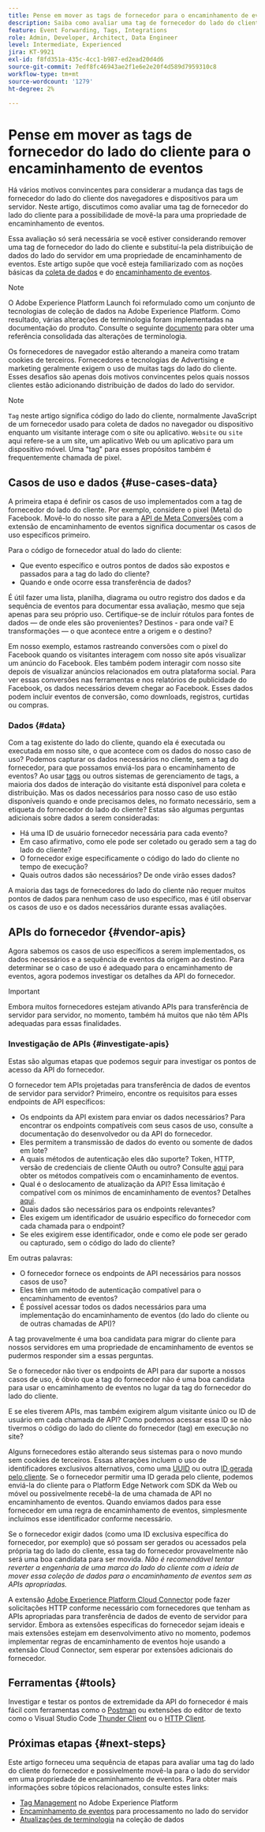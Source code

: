 ```yaml
---
title: Pense em mover as tags de fornecedor para o encaminhamento de eventos
description: Saiba como avaliar uma tag de fornecedor do lado do cliente para distribuição de dados do lado do servidor.
feature: Event Forwarding, Tags, Integrations
role: Admin, Developer, Architect, Data Engineer
level: Intermediate, Experienced
jira: KT-9921
exl-id: f8fd351a-435c-4cc1-b987-ed2ead20d4d6
source-git-commit: 7edf8fc46943ae2f1e6e2e20f4d589d7959310c8
workflow-type: tm+mt
source-wordcount: '1279'
ht-degree: 2%

---
```


# Pense em mover as tags de fornecedor do lado do cliente para o encaminhamento de eventos

Há vários motivos convincentes para considerar a mudança das tags de fornecedor do lado do cliente dos navegadores e dispositivos para um servidor. Neste artigo, discutimos como avaliar uma tag de fornecedor do lado do cliente para a possibilidade de movê-la para uma propriedade de encaminhamento de eventos.

Essa avaliação só será necessária se você estiver considerando remover uma tag de fornecedor do lado do cliente e substituí-la pela distribuição de dados do lado do servidor em uma propriedade de encaminhamento de eventos. Este artigo supõe que você esteja familiarizado com as noções básicas da [coleta de dados](https://experienceleague.adobe.com/docs/data-collection.html) e do [encaminhamento de eventos](https://experienceleague.adobe.com/docs/experience-platform/tags/event-forwarding/overview.html).

>[!NOTE]
>
>O Adobe Experience Platform Launch foi reformulado como um conjunto de tecnologias de coleção de dados na Adobe Experience Platform. Como resultado, várias alterações de terminologia foram implementadas na documentação do produto. Consulte o seguinte [documento](https://experienceleague.adobe.com/docs/experience-platform/tags/term-updates.html) para obter uma referência consolidada das alterações de terminologia.

Os fornecedores de navegador estão alterando a maneira como tratam cookies de terceiros. Fornecedores e tecnologias de Advertising e marketing geralmente exigem o uso de muitas tags do lado do cliente. Esses desafios são apenas dois motivos convincentes pelos quais nossos clientes estão adicionando distribuição de dados do lado do servidor.

>[!NOTE]
>
>`Tag` neste artigo significa código do lado do cliente, normalmente JavaScript de um fornecedor usado para coleta de dados no navegador ou dispositivo enquanto um visitante interage com o site ou aplicativo. `Website` ou `site` aqui refere-se a um site, um aplicativo Web ou um aplicativo para um dispositivo móvel. Uma &quot;tag&quot; para esses propósitos também é frequentemente chamada de pixel.

## Casos de uso e dados {#use-cases-data}

A primeira etapa é definir os casos de uso implementados com a tag de fornecedor do lado do cliente. Por exemplo, considere o pixel (Meta) do Facebook. Movê-lo do nosso site para a [API de Meta Conversões](https://exchange.adobe.com/apps/ec/109168/meta-conversions-api) com a extensão de encaminhamento de eventos significa documentar os casos de uso específicos primeiro.

Para o código de fornecedor atual do lado do cliente:

- Que evento específico e outros pontos de dados são expostos e passados para a tag do lado do cliente?
- Quando e onde ocorre essa transferência de dados?

É útil fazer uma lista, planilha, diagrama ou outro registro dos dados e da sequência de eventos para documentar essa avaliação, mesmo que seja apenas para seu próprio uso. Certifique-se de incluir rótulos para fontes de dados — de onde eles são provenientes? Destinos - para onde vai? E transformações — o que acontece entre a origem e o destino?

Em nosso exemplo, estamos rastreando conversões com o pixel do Facebook quando os visitantes interagem com nosso site após visualizar um anúncio do Facebook. Eles também podem interagir com nosso site depois de visualizar anúncios relacionados em outra plataforma social. Para ver essas conversões nas ferramentas e nos relatórios de publicidade do Facebook, os dados necessários devem chegar ao Facebook. Esses dados podem incluir eventos de conversão, como downloads, registros, curtidas ou compras.

### Dados {#data}

Com a tag existente do lado do cliente, quando ela é executada ou executada em nosso site, o que acontece com os dados do nosso caso de uso? Podemos capturar os dados necessários no cliente, sem a tag do fornecedor, para que possamos enviá-los para o encaminhamento de eventos? Ao usar [tags](https://experienceleague.adobe.com/docs/experience-platform/tags/home.html?lang=pt-BR) ou outros sistemas de gerenciamento de tags, a maioria dos dados de interação do visitante está disponível para coleta e distribuição. Mas os dados necessários para nosso caso de uso estão disponíveis quando e onde precisamos deles, no formato necessário, sem a etiqueta do fornecedor do lado do cliente? Estas são algumas perguntas adicionais sobre dados a serem consideradas:

- Há uma ID de usuário fornecedor necessária para cada evento?
- Em caso afirmativo, como ele pode ser coletado ou gerado sem a tag do lado do cliente?
- O fornecedor exige especificamente o código do lado do cliente no tempo de execução?
- Quais outros dados são necessários? De onde virão esses dados?

A maioria das tags de fornecedores do lado do cliente não requer muitos pontos de dados para nenhum caso de uso específico, mas é útil observar os casos de uso e os dados necessários durante essas avaliações.

## APIs do fornecedor {#vendor-apis}

Agora sabemos os casos de uso específicos a serem implementados, os dados necessários e a sequência de eventos da origem ao destino. Para determinar se o caso de uso é adequado para o encaminhamento de eventos, agora podemos investigar os detalhes da API do fornecedor.

>[!IMPORTANT]
>
>Embora muitos fornecedores estejam ativando APIs para transferência de servidor para servidor, no momento, também há muitos que não têm APIs adequadas para essas finalidades.

### Investigação de APIs {#investigate-apis}

Estas são algumas etapas que podemos seguir para investigar os pontos de acesso da API do fornecedor.

O fornecedor tem APIs projetadas para transferência de dados de eventos de servidor para servidor? Primeiro, encontre os requisitos para esses endpoints de API específicos:

- Os endpoints da API existem para enviar os dados necessários? Para encontrar os endpoints compatíveis com seus casos de uso, consulte a documentação do desenvolvedor ou da API do fornecedor.
- Eles permitem a transmissão de dados do evento ou somente de dados em lote?
- A quais métodos de autenticação eles dão suporte? Token, HTTP, versão de credenciais de cliente OAuth ou outro? Consulte [aqui](https://experienceleague.adobe.com/docs/experience-platform/tags/event-forwarding/secrets.html) para obter os métodos compatíveis com o encaminhamento de eventos.
- Qual é o deslocamento de atualização da API? Essa limitação é compatível com os mínimos de encaminhamento de eventos? Detalhes [aqui](https://experienceleague.adobe.com/docs/experience-platform/tags/event-forwarding/secrets.html#:~:text=you%20can%20configure%20the%20Refresh%20Offset%20value%20for%20the%20secret).
- Quais dados são necessários para os endpoints relevantes?
- Eles exigem um identificador de usuário específico do fornecedor com cada chamada para o endpoint?
- Se eles exigirem esse identificador, onde e como ele pode ser gerado ou capturado, sem o código do lado do cliente?

Em outras palavras:

- O fornecedor fornece os endpoints de API necessários para nossos casos de uso?
- Eles têm um método de autenticação compatível para o encaminhamento de eventos?
- É possível acessar todos os dados necessários para uma implementação do encaminhamento de eventos (do lado do cliente ou de outras chamadas de API)?

A tag provavelmente é uma boa candidata para migrar do cliente para nossos servidores em uma propriedade de encaminhamento de eventos se pudermos responder sim a essas perguntas.

Se o fornecedor não tiver os endpoints de API para dar suporte a nossos casos de uso, é óbvio que a tag do fornecedor não é uma boa candidata para usar o encaminhamento de eventos no lugar da tag do fornecedor do lado do cliente.

E se eles tiverem APIs, mas também exigirem algum visitante único ou ID de usuário em cada chamada de API? Como podemos acessar essa ID se não tivermos o código do lado do cliente do fornecedor (tag) em execução no site?

Alguns fornecedores estão alterando seus sistemas para o novo mundo sem cookies de terceiros. Essas alterações incluem o uso de identificadores exclusivos alternativos, como uma [UUID](https://developer.mozilla.org/en-US/docs/Glossary/UUID) ou outra [ID gerada pelo cliente](https://experienceleague.adobe.com/docs/experience-platform/edge/identity/first-party-device-ids.html). Se o fornecedor permitir uma ID gerada pelo cliente, podemos enviá-la do cliente para o Platform Edge Network com SDK da Web ou móvel ou possivelmente recebê-la de uma chamada de API no encaminhamento de eventos. Quando enviamos dados para esse fornecedor em uma regra de encaminhamento de eventos, simplesmente incluímos esse identificador conforme necessário.

Se o fornecedor exigir dados (como uma ID exclusiva específica do fornecedor, por exemplo) que só possam ser gerados ou acessados pela própria tag do lado do cliente, essa tag do fornecedor provavelmente não será uma boa candidata para ser movida. _Não é recomendável tentar reverter a engenharia de uma marca do lado do cliente com a ideia de mover essa coleção de dados para o encaminhamento de eventos sem as APIs apropriadas._

A extensão [Adobe Experience Platform Cloud Connector](https://experienceleague.adobe.com/docs/experience-platform/tags/extensions/adobe/cloud-connector/overview.html) pode fazer solicitações HTTP conforme necessário com fornecedores que tenham as APIs apropriadas para transferência de dados de evento de servidor para servidor. Embora as extensões específicas do fornecedor sejam ideais e mais extensões estejam em desenvolvimento ativo no momento, podemos implementar regras de encaminhamento de eventos hoje usando a extensão Cloud Connector, sem esperar por extensões adicionais do fornecedor.

## Ferramentas {#tools}

Investigar e testar os pontos de extremidade da API do fornecedor é mais fácil com ferramentas como o [Postman](https://www.postman.com/) ou extensões do editor de texto como o Visual Studio Code [Thunder Client](https://marketplace.visualstudio.com/items?itemName=rangav.vscode-thunder-client) ou o [HTTP Client](https://marketplace.visualstudio.com/items?itemName=mkloubert.vscode-http-client).

## Próximas etapas {#next-steps}

Este artigo forneceu uma sequência de etapas para avaliar uma tag do lado do cliente do fornecedor e possivelmente movê-la para o lado do servidor em uma propriedade de encaminhamento de eventos. Para obter mais informações sobre tópicos relacionados, consulte estes links:

- [Tag Management](https://experienceleague.adobe.com/docs/experience-platform/tags/home.html?lang=pt-BR) no Adobe Experience Platform
- [Encaminhamento de eventos](https://experienceleague.adobe.com/docs/experience-platform/tags/event-forwarding/overview.html) para processamento no lado do servidor
- [Atualizações de terminologia](https://experienceleague.adobe.com/docs/experience-platform/tags/term-updates.html) na coleção de dados
